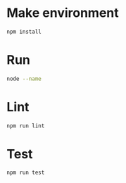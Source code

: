# Make environment

```bash
npm install
```

# Run

```bash
node --name
```

# Lint

```bash
npm run lint
```

# Test

```bash
npm run test
```

